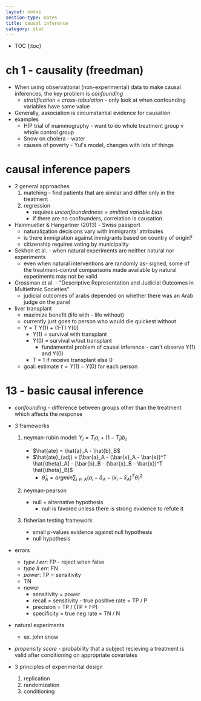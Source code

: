 ```yaml
---
layout: notes
section-type: notes
title: causal inference
category: stat
---
```

* TOC
{:toc}


# ch 1 - causality (freedman)
- When using observational (non-experimental) data to make causal inferences, the key problem is *confounding*
	- *stratification* = *cross-tabulation* - only look at when confounding variables have same value
- Generally, association is circumstantial evidence for causation
- examples
	- HIP trial of mammography - want to do whole treatment group v whole control group
	- Snow on cholera - water
	- causes of poverty - Yul's model, changes with lots of things

# causal inference papers
- 2 general approaches
	1. matching - find patients that are similar and differ only in the treatment
	2. regression
		- requires *unconfoundedness* = *omitted variable bias*
		- if there are no confounders, correlation is causation
- Hainmueller & Hangartner (2013) - Swiss passport
	- naturalization decisions vary with immigrants' attributes
	- is there immigration against immigrants based on country of origin?
	- citizenship requires voting by municipality
- Sekhon et al. - when natural experiments are neither natural nor experiments
	- even when natural interventions are randomly as- signed, some of the treatment–control comparisons made available by natural experiments may not be valid
- Grossman et al. - "Descriptive Representation and Judicial Outcomes in Multiethnic Societies"
	- judicial outcomes of arabs depended on whether there was an Arab judge on the panel
- liver transplant
	- maximize benefit (life with - life without)
	- currently just goes to person who would die quickest without
	- Y = T Y(1) + (1-T) Y(0)
		- Y(1) = survival with transplant
		- Y(0) = survival w/out transplant
			- fundamental problem of causal inference - can't observe Y(1) and Y(0)
		- T = 1 if receive transplant else 0
	- goal: estimate $\tau = Y(1) - Y(0)$ for each person
	
# 13 - basic causal inference
- *confounding* - difference between groups other than the treatment which affects the response
- 3 frameworks
	1. neyman-rubin model: $Y_i = T_i a_i + (1-T_i) b_i$
		- $\hat{ate} = \hat{a}_A - \hat{b}_B$
		- $\hat{ate}_{adj} = [\bar{a}_A - (\bar{x}_A - \bar{x})^T \hat{\theta}_A] - [\bar{b}_B - (\bar{x}_B - \bar{x})^T \hat{\theta}_B]$
			- $\hat{\theta}_A = argmin \sum_{i \in A} (a_i - \bar{a}_A - (x_i - \bar{x}_A)^T \theta)^2$

	2. neyman-pearson
		- null + alternative hypothesis
			- null is favored unless there is strong evidence to refute it
	3. fisherian testing framework
		- small p-values evidence against null hypothesis
		- null hypothesis
		
- errors
	- *type I err*: FP - reject when false
	- *type II err*: FN
	- *power*: TP = sensitivity
	- TN
	- newer
		- sensitivity = power
		- recall = sensitivity - true positive rate = TP / P
		- precision = TP / (TP + FP)
		- specificity = true neg rate = TN / N
- natural experiments
	- ex. john snow
- *propensity score* - probability that a subject recieving a treatment is valid after conditioning on appropriate covariates
- 3 principles of experimental design
	1. replication
	2. randomization
	3. conditioning